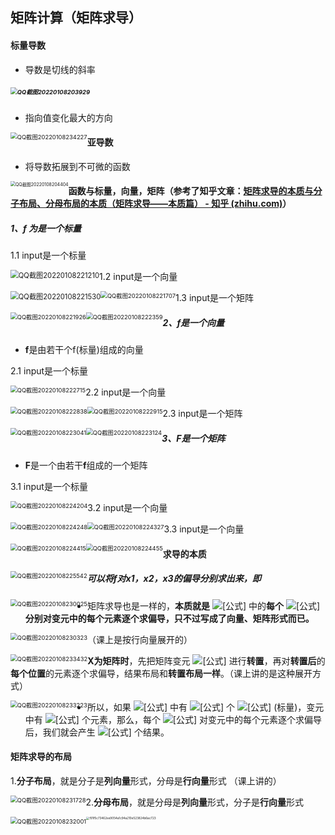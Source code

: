 ## 矩阵计算（矩阵求导）

#### 标量导数

+ 导数是切线的斜率

##### <img src="C:\Users\86187\Desktop\QQ截图20220108203929.png" alt="QQ截图20220108203929" style="zoom: 67%;" />

+ 指向值变化最大的方向

<img src="C:\Users\86187\Desktop\QQ截图20220108234227.png" alt="QQ截图20220108234227" style="zoom: 67%; float: left;" />

#### 亚导数

+ 将导数拓展到不可微的函数

<img src="C:\Users\86187\Desktop\QQ截图20220108204404.png" alt="QQ截图20220108204404" style="zoom: 50%; float: left;" />

#### 函数与标量，向量，矩阵（参考了知乎文章：[矩阵求导的本质与分子布局、分母布局的本质（矩阵求导——本质篇） - 知乎 (zhihu.com)](https://zhuanlan.zhihu.com/p/263777564)）

##### 1、f 为是一个标量

1.1 input是一个标量

<img src="C:\Users\86187\Desktop\QQ截图20220108221210.png" alt="QQ截图20220108221210" style="zoom:80%;float:left" />

1.2 input是一个向量

<img src="C:\Users\86187\Desktop\QQ截图20220108221530.png" alt="QQ截图20220108221530" style="zoom:80%;float:left" />

<img src="C:\Users\86187\Desktop\QQ截图20220108221707.png" alt="QQ截图20220108221707" style="zoom: 67%; float: left;" />

1.3 input是一个矩阵

<img src="C:\Users\86187\Desktop\QQ截图20220108221926.png" alt="QQ截图20220108221926" style="zoom:67%;float:left" />

<img src="C:\Users\86187\Desktop\QQ截图20220108222359.png" alt="QQ截图20220108222359" style="zoom:67%;float:left" />

##### 2、f是一个向量

+ **f**是由若干个f(标量)组成的向量

2.1 input是一个标量

<img src="C:\Users\86187\Desktop\QQ截图20220108222715.png" alt="QQ截图20220108222715" style="zoom: 67%;float:left" />

2.2 input是一个向量

<img src="C:\Users\86187\Desktop\QQ截图20220108222838.png" alt="QQ截图20220108222838" style="zoom:67%;float:left" />

<img src="C:\Users\86187\Desktop\QQ截图20220108222915.png" alt="QQ截图20220108222915" style="zoom:67%;float:left" />

2.3 input是一个矩阵

<img src="C:\Users\86187\Desktop\QQ截图20220108223041.png" alt="QQ截图20220108223041" style="zoom:67%;float:left" />

<img src="C:\Users\86187\Desktop\QQ截图20220108223124.png" alt="QQ截图20220108223124" style="zoom:67%;float:left" />

##### 3、F是一个矩阵

+ **F**是一个由若干**f**组成的一个矩阵

3.1 input是一个标量

<img src="C:\Users\86187\Desktop\QQ截图20220108224204.png" alt="QQ截图20220108224204" style="zoom:67%;float:left" />

3.2 input是一个向量

<img src="C:\Users\86187\Desktop\QQ截图20220108224248.png" alt="QQ截图20220108224248" style="zoom:67%;float:left" />

<img src="C:\Users\86187\Desktop\QQ截图20220108224327.png" alt="QQ截图20220108224327" style="zoom:67%;float:left" />

3.3 input是一个向量

<img src="C:\Users\86187\Desktop\QQ截图20220108224415.png" alt="QQ截图20220108224415" style="zoom:67%;float:left" />

<img src="C:\Users\86187\Desktop\QQ截图20220108224455.png" alt="QQ截图20220108224455" style="zoom:67%;float:left" />

#### 求导的本质

<img src="C:\Users\86187\Desktop\QQ截图20220108225542.png" alt="QQ截图20220108225542" style="zoom:67%;float:left" />

##### 可以将f对x1，x2，x3的偏导分别求出来，即

<img src="C:\Users\86187\Desktop\QQ截图20220108230025.png" alt="QQ截图20220108230025" style="zoom:67%;float:left" />

+ 矩阵求导也是一样的，**本质就是** ![[公式]](https://www.zhihu.com/equation?tex=%5Ctext%7Bfunction%7D) 中的**每个** ![[公式]](https://www.zhihu.com/equation?tex=f) **分别对变元中的每个元素逐个求偏导，只不过写成了向量、矩阵形式而已。**

<img src="C:\Users\86187\Desktop\QQ截图20220108230323.png" alt="QQ截图20220108230323" style="zoom:67%;float:left" />

（课上是按行向量展开的）

<img src="C:\Users\86187\Desktop\QQ截图20220108233432.png" alt="QQ截图20220108233432" style="zoom:67%;float:left" />

**X为矩阵时**，先把矩阵变元 ![[公式]](https://www.zhihu.com/equation?tex=%5Cpmb%7BX%7D) 进行**转置**，再对**转置后**的**每个位置**的元素逐个求偏导，结果布局和**转置布局一样**。（课上讲的是这种展开方式）

<img src="C:\Users\86187\Desktop\QQ截图20220108233223.png" alt="QQ截图20220108233223" style="zoom:67%;float:left" />

+ 所以，如果 ![[公式]](https://www.zhihu.com/equation?tex=%5Ctext%7Bfunction%7D) 中有 ![[公式]](https://www.zhihu.com/equation?tex=m) 个 ![[公式]](https://www.zhihu.com/equation?tex=f) (标量)，变元中有 ![[公式]](https://www.zhihu.com/equation?tex=n) 个元素，那么，每个 ![[公式]](https://www.zhihu.com/equation?tex=f) 对变元中的每个元素逐个求偏导后，我们就会产生 ![[公式]](https://www.zhihu.com/equation?tex=m+%5Ctimes+n) 个结果。

#### 矩阵求导的布局

1.**分子布局**，就是分子是**列向量**形式，分母是**行向量**形式 （课上讲的）

<img src="C:\Users\86187\Desktop\QQ截图20220108231728.png" alt="QQ截图20220108231728" style="zoom:67%;float:left" />

2.**分母布局**，就是分母是**列向量**形式，分子是**行向量**形式

<img src="C:\Users\86187\Desktop\QQ截图20220108232001.png" alt="QQ截图20220108232001" style="zoom:67%;float:left;" />

<img src="C:\Users\86187\Desktop\f91f5c73462ee9054a1c94a210e523824b6ac723.png" alt="f91f5c73462ee9054a1c94a210e523824b6ac723" style="zoom: 33%; float: left;" />
